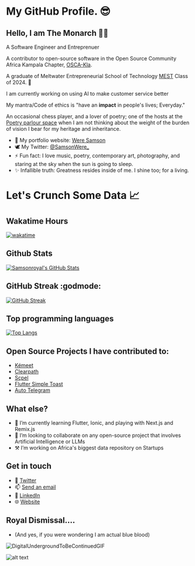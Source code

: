 # My GitHub Profile. 😎

<!--
**Samsonroyal/Samsonroyal** is a ✨ _special_ ✨ repository because its `README.md` (this file) appears on your GitHub profile.-->
<!-- 
**About section-->
## Hello, I am The Monarch 👋🏾 

A Software Engineer and Entreprenuer 

A contributor to open-source software in the Open Source Community Africa Kampala Chapter, [OSCA-Kla](https://oscakampala.org/). 

A graduate of Meltwater Entrepreneurial School of Technology [MEST](https:meltwater.org) Class of 2024. 🏅

I am currently working on using AI to make customer service better 

My mantra/Code of ethics is "have an **impact** in people's lives; Everyday." 

An occasional chess player, and a lover of poetry; one of the hosts at the [Poetry parlour space](https://www.twitter.com/PoetryParlour_) 
when I am not thinking about the weight of the burden of vision I bear for my heritage and inheritance.

- 🌱 My portfolio website: [Were Samson](https://weresamson.vercel.app)
- 🕊 My Twitter: [@SamsonWere_](https://twitter.com/samsonwere_)
- ⚡ Fun fact: I love music, poetry, contemporary art, photography, and staring at the sky when the sun is going to sleep.
- ✨ Infallible truth: Greatness resides inside of me. I shine too; for a living.

# Let's Crunch Some Data &#x1f4c8;

## Wakatime Hours
[![wakatime](https://wakatime.com/badge/user/182be1fb-1b4c-426d-8f3f-08b5cd5979fb.svg)](https://wakatime.com/@182be1fb-1b4c-426d-8f3f-08b5cd5979fb)

## Github Stats
<a href="https://github.com/Samsonroyal/Samsonroyal">
  <img align="center" src="https://github-readme-stats.vercel.app/api/?username=Samsonroyal&count_private=true&theme=chartreuse-dark&show_icons=true&show=issues,contribs" alt="Samsonroyal's GitHub Stats"/>
</a>

## GitHub Streak :godmode:
[![GitHub Streak](https://github-readme-streak-stats.herokuapp.com/?user=samsonroyal&theme=tokyonight&border_radius=2.8&date_format=j%20M%5B%20Y%5D&background=08061B)](https://git.io/streak-stats)

## Top programming languages
[![Top Langs](https://github-readme-stats.vercel.app/api/top-langs/?username=Samsonroyal&layout=compact&langs_count=8)](https://github.com/Samsonroyal/github-readme-stats)




<!-- 
**Work experience section-->
## Open Source Projects I have contributed to:
- <a href="https://github.com/Samsonroyal/kemeet">Kémeet</a>
- <a href="https://github.com/Samsonroyal/Clearpath">Clearpath</a>
- <a href="https://github.com/Samsonroyal/Scpel">Scpel</a> 
- <a href="https://github.com/Samsonroyal/flutter_simple_toast">Flutter Simple Toast</a> 
- [Auto Telegram](https://github.com/OSCA-Kampala-Chapter/autotelegram)

## What else?
- 🌱 I’m currently learning Flutter, Ionic, and playing with Next.js and Remix.js
- 👯 I’m looking to collaborate on any open-source project that involves Artificial Intelligence or LLMs
- ⚒️ I’m working on Africa's biggest data repository on Startups
<!-- 
**Contact section-->
## Get in touch
- 🐥 <a href="https://twitter.com/SamsonWere_">Twitter</a>
- 📫 <a href="mailto:werefast2000@gmail.com">Send an email</a>
- 🏢 <a href="https://www.linkedin.com/in/were-samson/">LinkedIn</a>
- 🌐 <a href="https://www.weresamson.vercel.app">Website</a>
<!-- 
**Teaser outro-->
## Royal Dismissal....

- (And yes, if you were wondering I am actual blue blood)


![DigitalUndergroundToBeContinuedGIF](https://user-images.githubusercontent.com/26835888/194743078-2f02b81b-7292-46e4-bb78-16e141f1b858.gif)

![alt text](https://visitor-badge.laobi.icu/badge?page_id=Samsonroyal)
